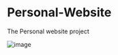 # Personal-Website
The Personal website project


![image](https://user-images.githubusercontent.com/43610468/138779203-083763a9-0e56-44b5-bf96-4351fe2c1fc6.png)
